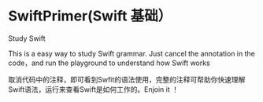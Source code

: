 # SwiftPrimer(Swift 基础）
Study Swift

This is a easy way to study Swift grammar. Just cancel the annotation in the code，and run the playground to understand how Swift works

取消代码中的注释，即可看到Swfit的语法使用，完整的注释可帮助你快速理解Swift语法，运行来查看Swift是如何工作的。Enjoin it ！
